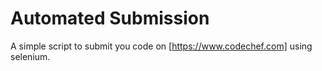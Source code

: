 # Automated Submission
A simple script to submit you code on [https://www.codechef.com] using selenium.